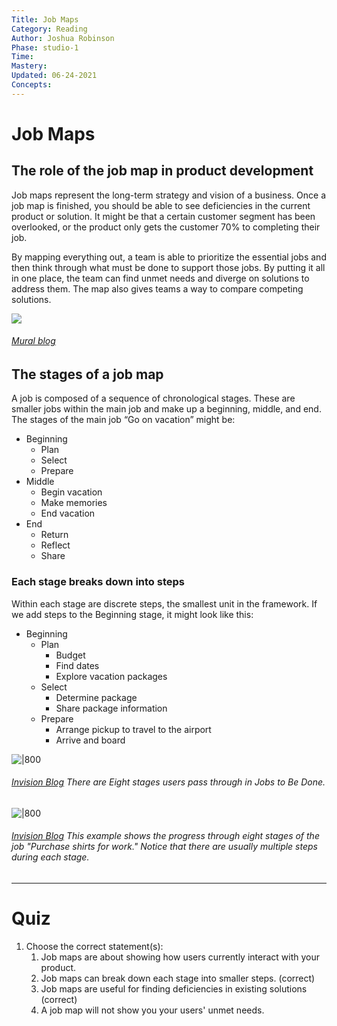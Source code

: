 ```yaml
---
Title: Job Maps
Category: Reading
Author: Joshua Robinson 
Phase: studio-1
Time: 
Mastery: 
Updated: 06-24-2021
Concepts: 
---
```


# Job Maps
## The role of the job map in product development
Job maps represent the long-term strategy and vision of a business. Once a job map is finished, you should be able to see deficiencies in the current product or solution. It might be that a certain customer segment has been overlooked, or the product only gets the customer 70% to completing their job. 

By mapping everything out, a team is able to prioritize the essential jobs and then think through what must be done to support those jobs. By putting it all in one place, the team can find unmet needs and diverge on solutions to address them. The map also gives teams a way to compare competing solutions. 

![](https://prodesigncurriculum.s3.us-east-2.amazonaws.com/jtbd-job-map.png)
###### [Mural blog](https://www.mural.co/blog/jtbd)
## The stages of a job map
A job is composed of a sequence of chronological stages. These are smaller jobs within the main job and make up a beginning, middle, and end. The stages of the main job “Go on vacation” might be: 
-   Beginning
	-   Plan	
    -   Select
    -   Prepare 
-   Middle 
	-   Begin vacation
	-   Make memories
    -   End vacation
-   End
	-   Return
	-   Reflect
	-   Share
### Each stage breaks down into steps
Within each stage are discrete steps, the smallest unit in the framework. If we add steps to the Beginning stage, it might look like this:
-   Beginning
	-   Plan
		-   Budget
		-   Find dates
		-   Explore vacation packages
	-   Select	
		-   Determine package
		-   Share package information
	-   Prepare 
		-   Arrange pickup to travel to the airport
		-   Arrive and board 
	
![|800](https://prodesigncurriculum.s3.us-east-2.amazonaws.com/jtbd-stages.png)
###### [Invision Blog](https://www.invisionapp.com/design-defined/jobs-to-be-done/) There are Eight stages users pass through in Jobs to Be Done. 

![|800](https://prodesigncurriculum.s3.us-east-2.amazonaws.com/jtbd-example-stages.png)
###### [Invision Blog](https://www.invisionapp.com/design-defined/jobs-to-be-done/) This example shows the progress through eight stages of the job "Purchase shirts for work." Notice that there are usually multiple steps during each stage. 

---
# Quiz
1. Choose the correct statement(s):
	1. Job maps are about showing how users currently interact with your product. 
	2. Job maps can break down each stage into smaller steps. (correct)
	3. Job maps are useful for finding deficiencies in existing solutions (correct)
	4. A job map will not show you your users' unmet needs. 